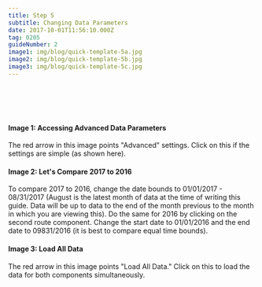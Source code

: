 ```yaml
---
title: Step 5
subtitle: Changing Data Parameters
date: 2017-10-01T11:56:10.000Z
tag: 0205
guideNumber: 2
image1: img/blog/quick-template-5a.jpg
image2: img/blog/quick-template-5b.jpg
image3: img/blog/quick-template-5c.jpg
---
```


# &nbsp; 
#### Image 1: Accessing Advanced Data Parameters
The red arrow in this image points "Advanced" settings. Click on this if the settings are simple (as shown here).

#### Image 2: Let's Compare 2017 to 2016
To compare 2017 to 2016, change the date bounds to 01/01/2017 - 08/31/2017 (August is the latest month of data at the time of writing this guide. Data will be up to data to the end of the month previous to the month in which you are viewing this). Do the same for 2016 by clicking on the second route component. Change the start date to 01/01/2016 and the end date to 09831/2016 (it is best to compare equal time bounds). 

#### Image 3: Load All Data
The red arrow in this image points "Load All Data." Click on this to load the data for both components simultaneously. 